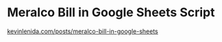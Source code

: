 # Meralco Bill in Google Sheets Script
[kevinlenida.com/posts/meralco-bill-in-google-sheets](https://kevinlenida.com/posts/meralco-bill-in-google-sheets)
